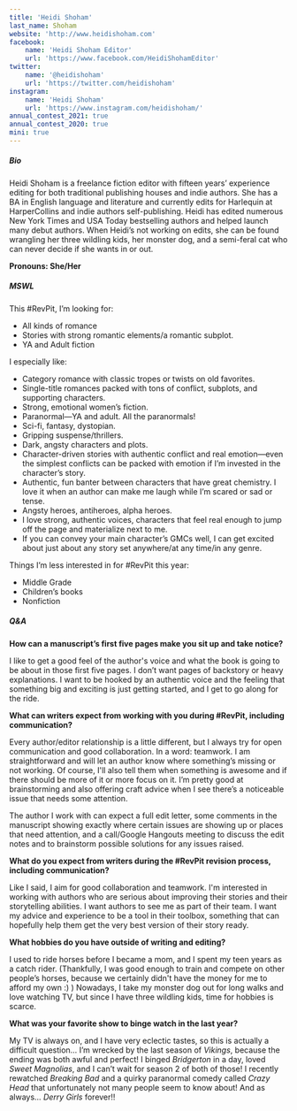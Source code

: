 ```yaml
---
title: 'Heidi Shoham'
last_name: Shoham
website: 'http://www.heidishoham.com'
facebook:
    name: 'Heidi Shoham Editor'
    url: 'https://www.facebook.com/HeidiShohamEditor'
twitter:
    name: '@heidishoham'
    url: 'https://twitter.com/heidishoham'
instagram:
    name: 'Heidi Shoham'
    url: 'https://www.instagram.com/heidishoham/'
annual_contest_2021: true
annual_contest_2020: true
mini: true
---
```


##### Bio

Heidi Shoham is a freelance fiction editor with fifteen years’ experience editing for both traditional publishing houses and indie authors. She has a BA in English language and literature and currently edits for Harlequin at HarperCollins and indie authors self-publishing. Heidi has edited numerous New York Times and USA Today bestselling authors and helped launch many debut authors. When Heidi’s not working on edits, she can be found wrangling her three wildling kids, her monster dog, and a semi-feral cat who can never decide if she wants in or out.

**Pronouns: She/Her**

##### MSWL

This \#RevPit, I’m looking for:
 * All kinds of romance
 * Stories with strong romantic elements/a romantic subplot.
 * YA and Adult fiction

I especially like:
 * Category romance with classic tropes or twists on old favorites.
 * Single-title romances packed with tons of conflict, subplots, and supporting characters.
 * Strong, emotional women’s fiction.
 * Paranormal—YA and adult. All the paranormals!
 * Sci-fi, fantasy, dystopian. 
 * Gripping suspense/thrillers.
 * Dark, angsty characters and plots.
 * Character-driven stories with authentic conflict and real emotion—even the simplest conflicts can be packed with emotion if I’m invested in the character’s story.
 * Authentic, fun banter between characters that have great chemistry. I love it when an author can make me laugh while I’m scared or sad or tense.
 * Angsty heroes, antiheroes, alpha heroes.
 * I love strong, authentic voices, characters that feel real enough to jump off the page and materialize next to me.
 * If you can convey your main character’s GMCs well, I can get excited about just about any story set anywhere/at any time/in any genre.

Things I’m less interested in for #RevPit this year:
 * Middle Grade
 * Children’s books
 * Nonfiction

##### Q&A

**How can a manuscript’s first five pages make you sit up and take notice?**

I like to get a good feel of the author's voice and what the book is going to be about in those first five pages. I don’t want pages of backstory or heavy explanations. I want to be hooked by an authentic voice and the feeling that something big and exciting is just getting started, and I get to go along for the ride.

**What can writers expect from working with you during #RevPit, including communication?**

Every author/editor relationship is a little different, but I always try for open communication and good collaboration. In a word: teamwork. I am straightforward and will let an author know where something’s missing or not working. Of course, I'll also tell them when something is awesome and if there should be more of it or more focus on it. I’m pretty good at brainstorming and also offering craft advice when I see there’s a noticeable issue that needs some attention.

The author I work with can expect a full edit letter, some comments in the manuscript showing exactly where certain issues are showing up or places that need attention, and a call/Google Hangouts meeting to discuss the edit notes and to brainstorm possible solutions for any issues raised.

**What do you expect from writers during the #RevPit revision process, including communication?**

Like I said, I aim for good collaboration and teamwork. I'm interested in working with authors who are serious about improving their stories and their storytelling abilities. I want authors to see me as part of their team. I want my advice and experience to be a tool in their toolbox, something that can hopefully help them get the very best version of their story ready.
 
**What hobbies do you have outside of writing and editing?**

I used to ride horses before I became a mom, and I spent my teen years as a catch rider. (Thankfully, I was good enough to train and compete on other people’s horses, because we certainly didn't have the money for me to afford my own :) ) Nowadays, I take my monster dog out for long walks and love watching TV, but since I have three wildling kids, time for hobbies is scarce.

**What was your favorite show to binge watch in the last year?**

My TV is always on, and I have very eclectic tastes, so this is actually a difficult question… I’m wrecked by the last season of _Vikings_, because the ending was both awful and perfect! I binged _Bridgerton_ in a day, loved _Sweet Magnolias_, and I can’t wait for season 2 of both of those! I recently rewatched _Breaking Bad_ and a quirky paranormal comedy called _Crazy Head_ that unfortunately not many people seem to know about! And as always… _Derry Girls_ forever!!  
